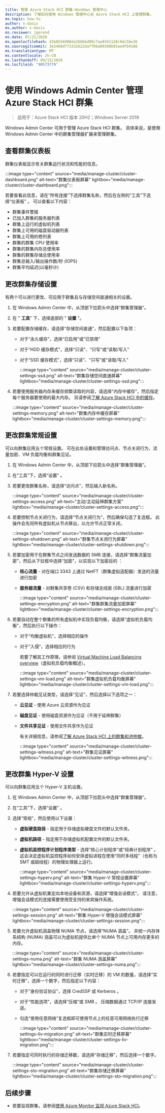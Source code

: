 ```yaml
---
title: 管理 Azure Stack HCI 群集-Windows 管理中心
description: 了解如何使用 Windows 管理中心在 Azure Stack HCI 上管理群集。
ms.topic: how-to
author: v-dasis
ms.author: v-dasis
ms.reviewer: jgerend
ms.date: 07/21/2020
ms.openlocfilehash: d1b8556908da268bbd99c7aa9341128c9dc5be36
ms.sourcegitcommit: 3e2460d773332622daff09a09398b95ae9fb4188
ms.translationtype: MT
ms.contentlocale: zh-CN
ms.lasthandoff: 09/15/2020
ms.locfileid: "90573779"
---
```

# <a name="manage-azure-stack-hci-clusters-using-windows-admin-center"></a>使用 Windows Admin Center 管理 Azure Stack HCI 群集

> 适用于：Azure Stack HCI 版本 20H2；Windows Server 2019

Windows Admin Center 可用于管理 Azure Stack HCI 群集。 具体来说，是使用 Windows Admin Center 中的群集管理器扩展来管理群集。

## <a name="view-the-cluster-dashboard"></a>查看群集仪表板

群集仪表板显示有关群集运行状况和性能的信息。

:::image type="content" source="media/manage-cluster/cluster-dashboard.png" alt-text="群集仪表板屏幕" lightbox="media/manage-cluster/cluster-dashboard.png":::

若要查看此信息，请在“所有连接”下选择群集名称，然后在左侧的“工具”下选择“仪表板”  。 可以查看以下内容：

- 群集事件警报
- 已加入群集的服务器列表
- 群集上运行的虚拟机列表
- 群集上可用的磁盘驱动器列表
- 群集上可用的卷列表
- 群集的群集 CPU 使用率
- 群集的群集内存总使用率
- 群集的群集存储总使用率
- 群集总输入/输出操作数/秒 (IOPS)
- 群集平均延迟(以毫秒计)

## <a name="change-cluster-storage-settings"></a>更改群集存储设置

有两个可以进行更改、可应用于群集且与存储空间直通相关的设置。

1. 在 Windows Admin Center 中，从顶部下拉箭头中选择“群集管理器”。
1. 在 " **工具**" 下，选择底部的 " **设置** "。
1. 若要配置存储缓存，请选择“存储空间直通”，然后配置以下各项：

   - 对于“永久缓存”，选择“已启用”或“已禁用”  

   - 对于“HDD 缓存模式”，选择“只读”、“只写”或“读取/写入”   

   - 对于“SSD 缓存模式”，选择“只读”、“只写”或“读取/写入”   

        :::image type="content" source="media/manage-cluster/cluster-settings-ssd.png" alt-text="群集存储空间直通屏幕" lightbox="media/manage-cluster/cluster-settings-ssd.png":::

1. 若要使用服务器内存来缓存频繁读取的内容，请选择“内存中缓存”，然后指定每个服务器要使用的最大内存。 另请参阅[了解 Azure Stack HCI 中的缓存](../concepts/cache.md)。

    :::image type="content" source="media/manage-cluster/cluster-settings-memory.png" alt-text="群集内存中缓存屏幕" lightbox="media/manage-cluster/cluster-settings-memory.png":::

## <a name="change-cluster-general-settings"></a>更改群集常规设置

可以向群集应用五个常规设置。 可在此处设置和管理访问点、节点关闭行为、流量加密、VM 负载均衡和群集见证。

1. 在 Windows Admin Center 中，从顶部下拉箭头中选择“群集管理器”。
1. 在“工具”下，选择“设置” 。
1. 若要更改群集名称，请选择“访问点”，然后输入新名称。

    :::image type="content" source="media/manage-cluster/cluster-settings-access.png" alt-text="主动/主动延伸群集方案" lightbox="media/manage-cluster/cluster-settings-access.png":::

1. 若要控制节点关闭行为，请选择“节点关闭行为”，然后确保勾选了复选框。 此操作会先将所有虚拟机从节点移出，以允许节点正常关闭。

    :::image type="content" source="media/manage-cluster/cluster-settings-shutdown.png" alt-text="群集节点关闭行为屏幕" lightbox="media/manage-cluster/cluster-settings-shutdown.png":::

1. 若要加密用于在群集节点之间发送数据的 SMB 连接，请选择“群集流量加密”，然后从下拉框中选择“加密”，以实现以下加密目的 ：

   - **核心流量** - 对在端口 3343 上通过 NetFT（群集虚拟适配器）发送的流量进行加密

   - **服务器流量** - 对群集共享卷 (CSV) 和存储总线层 (SBL) 流量进行加密

        :::image type="content" source="media/manage-cluster/cluster-settings-encryption.png" alt-text="群集群集流量加密屏幕" lightbox="media/manage-cluster/cluster-settings-encryption.png":::

1. 若要自动在整个群集的所有虚拟机中实现负载均衡，请选择“虚拟机负载均衡”，然后执行以下操作：

   - 对于“均衡虚拟机”，选择相应的操作
   - 对于“入侵”，选择相应的行为

     若要了解其工作原理，请参阅 [Virtual Machine Load Balancing overview](/windows-server/failover-clustering/vm-load-balancing-overview)（虚拟机负载均衡概述）。

        :::image type="content" source="media/manage-cluster/cluster-settings-vm-load.png" alt-text="群集虚拟机负载均衡屏幕" lightbox="media/manage-cluster/cluster-settings-vm-load.png":::

1. 若要选择仲裁见证类型，请选择“见证”，然后选择以下选项之一：

   - **云见证** - 使用 Azure 云资源作为见证
   - **磁盘见证** - 使用磁盘资源作为见证（不用于延伸群集）
   - **文件共享见证** - 使用文件共享作为见证

        有关详细信息，请参阅[了解 Azure Stack HCI 上的群集和池仲裁](../concepts/quorum.md)。

        :::image type="content" source="media/manage-cluster/cluster-settings-witness.png" alt-text="群集见证屏幕" lightbox="media/manage-cluster/cluster-settings-witness.png":::

## <a name="change-cluster-hyper-v-settings"></a>更改群集 Hyper-V 设置

可以向群集应用五个 Hyper-V 主机设置。

1. 在 Windows Admin Center 中，从顶部下拉箭头中选择“群集管理器”。
1. 在“工具”下，选择“设置” 。
1. 选择“常规”，然后使用以下设置：

   - **虚拟硬盘路径** - 指定用于存储虚拟硬盘文件的默认文件夹。

   - **虚拟机路径** - 指定用于存储虚拟机配置文件的默认文件夹。

   - **虚拟机监控程序计划程序类型** - 选择“核心计划程序”或“经典计划程序” 。 这会决定虚拟机监控程序如何安排虚拟进程在使用“同时多线程”（也称为 SMT 或超线程）的物理处理器上运行。

        :::image type="content" source="media/manage-cluster/cluster-settings-hyperv.png" alt-text="群集 Hyper-V 常规设置屏幕" lightbox="media/manage-cluster/cluster-settings-hyperv.png":::

1. 若要允许从虚拟机重定向本地设备和资源，请选择“增强会话模式”。 请注意，增强会话模式的连接需要使用受支持的来宾操作系统。

    :::image type="content" source="media/manage-cluster/cluster-settings-session.png" alt-text="群集 Hyper-V 增强会话模式屏幕" lightbox="media/manage-cluster/cluster-settings-session.png":::

1. 若要允许虚拟机涵盖物理 NUMA 节点，请选择“NUMA 涵盖”。 非统一内存体系结构 (NUMA) 涵盖可以为虚拟机提供比单个 NUMA 节点上可用内存更多的内存。

    :::image type="content" source="media/manage-cluster/cluster-settings-numa.png" alt-text="群集 NUMA 涵盖屏幕" lightbox="media/manage-cluster/cluster-settings-numa.png":::

1. 若要指定可以在运行的同时进行迁移（实时迁移）的 VM 的数量，请选择“实时迁移”，选择一个数字，然后指定以下内容：

   - 对于“身份验证协议”，选择 CredSSP 或 Kerberos  。

   - 对于“性能选项”，请选择“压缩”或 SMB  。 压缩数据通过 TCP/IP 连接发送。

   - 勾选“使用任意网络”复选框即可使用节点上的任意可用网络执行迁移

        :::image type="content" source="media/manage-cluster/cluster-settings-liv-migration.png" alt-text="群集实时迁移屏幕" lightbox="media/manage-cluster/cluster-settings-liv-migration.png":::

1. 若要指定可同时执行的存储迁移数，请选择“存储迁移”，然后选择一个数字。

    :::image type="content" source="media/manage-cluster/cluster-settings-sto-migration.png" alt-text="群集存储迁移屏幕" lightbox="media/manage-cluster/cluster-settings-sto-migration.png":::

## <a name="next-steps"></a>后续步骤

- 若要监视群集，请参阅[使用 Azure Monitor 监视 Azure Stack HCI](azure-monitor.md)。
